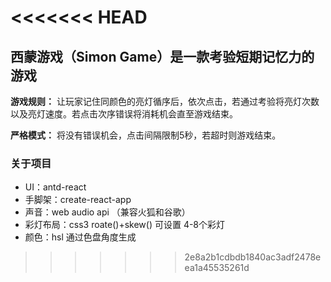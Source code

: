 <<<<<<< HEAD
=======
## 西蒙游戏（Simon Game）是一款考验短期记忆力的游戏

**游戏规则：** 让玩家记住同颜色的亮灯循序后，依次点击，若通过考验将亮灯次数以及亮灯速度。若点击次序错误将消耗机会直至游戏结束。

**严格模式：** 将没有错误机会，点击间隔限制5秒，若超时则游戏结束。

### 关于项目 
* UI：antd-react 
* 手脚架：create-react-app 
* 声音：web audio api （兼容火狐和谷歌） 
* 彩灯布局：css3 roate()+skew() 可设置 4-8个彩灯 
* 颜色：hsl 通过色盘角度生成 
>>>>>>> 2e8a2b1cdbdb1840ac3adf2478eea1a45535261d
